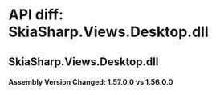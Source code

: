 # API diff: SkiaSharp.Views.Desktop.dll

## SkiaSharp.Views.Desktop.dll

<h4>Assembly Version Changed: 1.57.0.0 vs 1.56.0.0</h4>
